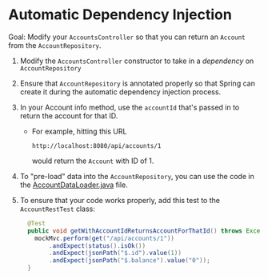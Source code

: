 # Automatic Dependency Injection

Goal: Modify your `AccountsController` so that you can return an `Account` from the `AccountRepository`.

1. Modify the `AccountsController` constructor to take in a *dependency* on `AccountRepository`

1. Ensure that `AccountRepository` is annotated properly so that Spring can create it during the automatic dependency injection process.

1. In your Account info method, use the `accountId` that's passed in to return the account for that ID.

    * For example, hitting this URL
    
      `http://localhost:8080/api/accounts/1`
    
      would return the `Account` with ID of 1.

1. To "pre-load" data into the `AccountRepository`, you can use the code in the [AccountDataLoader.java](https://github.com/ted-ncg/labs/blob/master/AccountDataLoader.java) file.

1. To ensure that your code works properly, add this test to the `AccountRestTest` class:

    ```java
      @Test
      public void getWithAccountIdReturnsAccountForThatId() throws Exception {
        mockMvc.perform(get("/api/accounts/1"))
            .andExpect(status().isOk())
            .andExpect(jsonPath("$.id").value(1))
            .andExpect(jsonPath("$.balance").value("0"));
      }
    ```